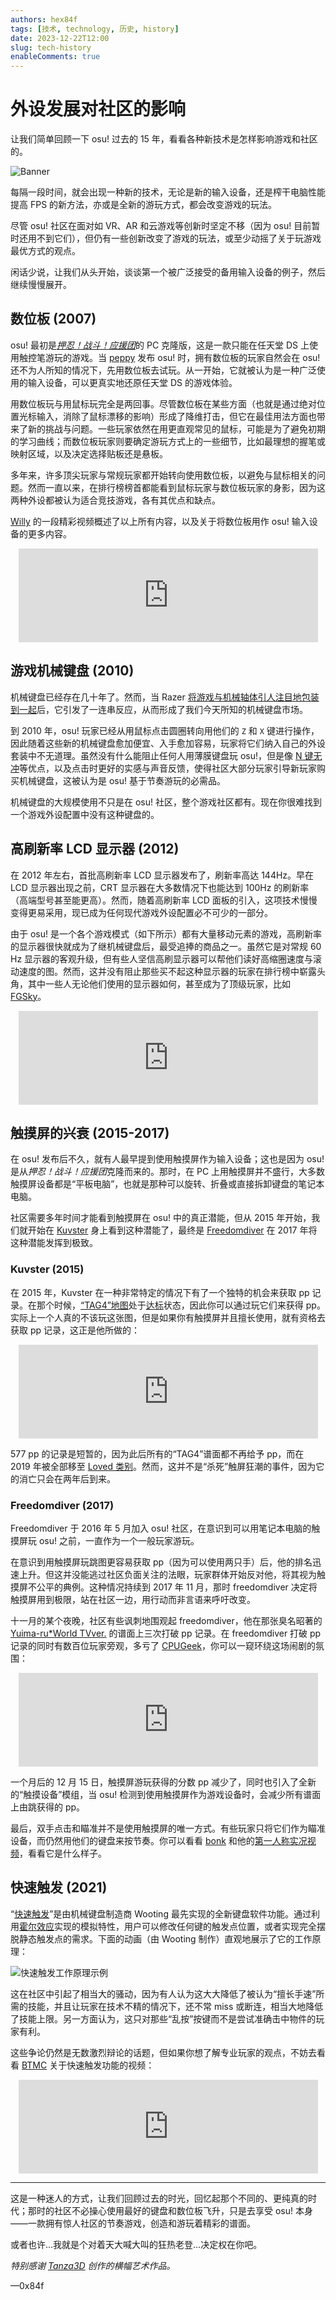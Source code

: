 ```yaml
---
authors: hex84f
tags: [技术, technology, 历史, history]
date: 2023-12-22T12:00
slug: tech-history
enableComments: true
---
```


# 外设发展对社区的影响

让我们简单回顾一下 osu! 过去的 15 年，看看各种新技术是怎样影响游戏和社区的。

![Banner](img/tech-history/banner.jpg)<!-- truncate -->

每隔一段时间，就会出现一种新的技术，无论是新的输入设备，还是榨干电脑性能提高 FPS 的新方法，亦或是全新的游玩方式，都会改变游戏的玩法。

尽管 osu! 社区在面对如 VR、AR 和云游戏等创新时坚定不移（因为 osu! 目前暂时还用不到它们），但仍有一些创新改变了游戏的玩法，或至少动摇了关于玩游戏最优方式的观点。

闲话少说，让我们从头开始，谈谈第一个被广泛接受的备用输入设备的例子，然后继续慢慢展开。

## 数位板 (2007)

osu! 最初是[*押忍！战斗！应援团*](https://en.wikipedia.org/wiki/Osu!_Tatakae!_Ouendan)的 PC 克隆版，这是一款只能在任天堂 DS 上使用触控笔游玩的游戏。当 [peppy](https://osu.ppy.sh/users/2) 发布 osu! 时，拥有数位板的玩家自然会在 osu! 还不为人所知的情况下，先用数位板去试玩。从一开始，它就被认为是一种广泛使用的输入设备，可以更真实地还原任天堂 DS 的游戏体验。

用数位板玩与用鼠标玩完全是两回事。尽管数位板在某些方面（也就是通过绝对位置光标输入，消除了鼠标漂移的影响）形成了降维打击，但它在最佳用法方面也带来了新的挑战与问题。一些玩家依然在用更直观常见的鼠标，可能是为了避免初期的学习曲线；而数位板玩家则要确定游玩方式上的一些细节，比如最理想的握笔或映射区域，以及决定选择贴板还是悬板。

多年来，许多顶尖玩家与常规玩家都开始转向使用数位板，以避免与鼠标相关的问题。然而一直以来，在排行榜榜首都能看到鼠标玩家与数位板玩家的身影，因为这两种外设都被认为适合竞技游戏，各有其优点和缺点。

[Willy](https://osu.ppy.sh/users/3521482) 的一段精彩视频概述了以上所有内容，以及关于将数位板用作 osu! 输入设备的更多内容。

<div align="center">
    <iframe width="95%" style={{aspectRatio: "16 / 9"}} src="https://www.youtube.com/embed/V3K3C94fs1o" frameborder="0" allowfullscreen></iframe>
</div>

## 游戏机械键盘 (2010)

机械键盘已经存在几十年了。然而，当 Razer [将游戏与机械轴体引人注目地包装到一起](https://press.razer.com/product-news/the-worlds-first-mechanical-keyboard-designed-for-gaming-launched-at-gamescom-2010/)后，它引发了一连串反应，从而形成了我们今天所知的机械键盘市场。

到 2010 年，osu! 玩家已经从用鼠标点击圆圈转向用他们的 `Z` 和 `X` 键进行操作，因此随着这些新的机械键盘愈加便宜、入手愈加容易，玩家将它们纳入自己的外设套装中不无道理。虽然没有什么能阻止任何人用薄膜键盘玩 osu!，但是像 [N 键无冲](https://en.wikipedia.org/wiki/Key_rollover)等优点，以及点击时更好的实感与声音反馈，使得社区大部分玩家引导新玩家购买机械键盘，这被认为是 osu! 基于节奏游玩的必需品。

机械键盘的大规模使用不只是在 osu! 社区，整个游戏社区都有。现在你很难找到一个游戏外设配置中没有这种键盘的。

## 高刷新率 LCD 显示器 (2012)

在 2012 年左右，首批高刷新率 LCD 显示器发布了，刷新率高达 144Hz。早在 LCD 显示器出现之前，CRT 显示器在大多数情况下也能达到 100Hz 的刷新率（高端型号甚至能更高）。然而，随着高刷新率 LCD 面板的引入，这项技术慢慢变得更易采用，现已成为任何现代游戏外设配置必不可少的一部分。

由于 osu! 是一个各个游戏模式（如下所示）都有大量移动元素的游戏，高刷新率的显示器很快就成为了继机械键盘后，最受追捧的商品之一。虽然它是对常规 60 Hz 显示器的客观升级，但有些人坚信高刷显示器可以帮他们读好高缩圈速度与滚动速度的图。然而，这并没有阻止那些买不起这种显示器的玩家在排行榜中崭露头角，其中一些人无论他们使用的显示器如何，甚至成为了顶级玩家，比如 [FGSky](https://osu.ppy.sh/users/2094566)。

<div align="center">
    <iframe width="95%" style={{aspectRatio: "16 / 9"}} src="https://assets.ppy.sh/media/news/refresh-rate-comparison.mp4" frameborder="0" allowfullscreen></iframe>
</div>

## 触摸屏的兴衰 (2015-2017)

在 osu! 发布后不久，就有人最早提到使用触摸屏作为输入设备；这也是因为 osu! 是从*押忍！战斗！应援团*克隆而来的。那时，在 PC 上用触摸屏并不盛行，大多数触摸屏设备都是“平板电脑”，也就是那种可以旋转、折叠或直接拆卸键盘的笔记本电脑。

社区需要多年时间才能看到触摸屏在 osu! 中的真正潜能，但从 2015 年开始，我们就开始在 [Kuvster](https://osu.ppy.sh/users/4896624) 身上看到这种潜能了，最终是 [Freedomdiver](https://osu.ppy.sh/users/8482062) 在 2017 年将这种潜能发挥到极致。

### Kuvster (2015)

在 2015 年，Kuvster 在一种非常特定的情况下有了一个独特的机会来获取 pp 记录。在那个时候，[“TAG4”地图](https://osu.ppy.sh/wiki/Beatmap/TAG_beatmaps)处于[达标](https://osu.ppy.sh/wiki/zh/Beatmap/Category#approved)状态，因此你可以通过玩它们来获得 pp。实际上一个人真的不该玩这张图，但是如果你有触摸屏并且擅长使用，就有资格去获取 pp 记录，这正是他所做的：

<div align="center">
    <iframe width="95%" style={{aspectRatio: "16 / 9"}} src="https://www.youtube.com/embed/jcHiuNcwsiM" frameborder="0" allowfullscreen></iframe>
</div>

577 pp 的记录是短暂的，因为此后所有的“TAG4”谱面都不再给予 pp，而在 2019 年被全部移至 [Loved 类别](https://osu.ppy.sh/wiki/Beatmap/Category#loved)。然而，这并不是“杀死”触屏狂潮的事件，因为它的消亡只会在两年后到来。

### Freedomdiver (2017)

Freedomdiver 于 2016 年 5 月加入 osu! 社区，在意识到可以用笔记本电脑的触摸屏玩 osu! 之前，一直作为一个一般玩家游玩。

在意识到用触摸屏玩跳图更容易获取 pp（因为可以使用两只手）后，他的排名迅速上升。但这并没能逃过社区负面关注的法眼，玩家群体开始反对他，将其视为触摸屏不公平的典例。这种情况持续到 2017 年 11 月，那时 freedomdiver 决定将触摸屏用到极限，站在社区一边，用行动而非言语来呼吁改变。

十一月的某个夜晚，社区有些讽刺地围观起 freedomdiver，他在那张臭名昭著的 [Yuima-ru*World TVver.](https://osu.ppy.sh/beatmapsets/459149#osu/994495) 的谱面上三次打破 pp 记录。在 freedomdiver 打破 pp 记录的同时有数百位玩家旁观，多亏了 [CPUGeek](https://osu.ppy.sh/users/4172839)，你可以一窥环绕这场闹剧的氛围：

<div align="center">
    <iframe width="95%" style={{aspectRatio: "16 / 9"}} src="https://www.youtube.com/embed/JCU2ZWRj5gg" frameborder="0" allowfullscreen></iframe>
</div>

一个月后的 12 月 15 日，触摸屏游玩获得的分数 pp 减少了，同时也引入了全新的“触摸设备”模组，当 osu! 检测到使用触摸屏作为游戏设备时，会减少所有谱面上由跳获得的 pp。

最后，双手点击和瞄准并不是使用触摸屏的唯一方式。有些玩家只将它们作为瞄准设备，而仍然用他们的键盘来按节奏。你可以看看 [bonk](https://osu.ppy.sh/users/4209965) 和他的[第一人称实况视频](https://www.youtube.com/watch?v=PE91EAzRcUo)，看看它是什么样子。

## 快速触发 (2021)

“[快速触发](https://wooting.io/rapid-trigger)”是由机械键盘制造商 Wooting 最先实现的全新键盘软件功能。通过利用[霍尔效应](https://zh.wikipedia.org/wiki/%E9%9C%8D%E7%88%BE%E6%95%88%E6%87%89)实现的模拟特性，用户可以修改任何键的触发点位置，或者实现完全摆脱静态触发点的需求。下面的动画（由 Wooting 制作）直观地展示了它的工作原理：

![快速触发工作原理示例](img/tech-history/rapid_trigger_example.gif)

这在社区中引起了相当大的骚动，因为有人认为这大大降低了被认为“擅长手速”所需的技能，并且让玩家在技术不精的情况下，还不常 miss 或断连，相当大地降低了技能上限。另一方面认为，这只对那些“乱按”按键而不是尝试准确击中物件的玩家有利。

这些争论仍然是无数激烈辩论的话题，但如果你想了解专业玩家的观点，不妨去看看 [BTMC](https://osu.ppy.sh/users/3171691) 关于快速触发功能的视频：

<div align="center">
    <iframe width="95%" style={{aspectRatio: "16 / 9"}} src="https://www.youtube.com/embed/cFvdM_0XuAg" frameborder="0" allowfullscreen></iframe>
</div>

---

这是一种迷人的方式，让我们回顾过去的时光，回忆起那个不同的、更纯真的时代；那时的社区不必操心使用最好的键盘和数位板飞升，只是去享受 osu! 本身——一款拥有惊人社区的节奏游戏，创造和游玩着精彩的谱面。

或者也许…我就是个对着天大喊大叫的狂热老登…决定权在你吧。

*特别感谢 [Tanza3D](https://osu.ppy.sh/users/10379965) 创作的横幅艺术作品。*

—0x84f
